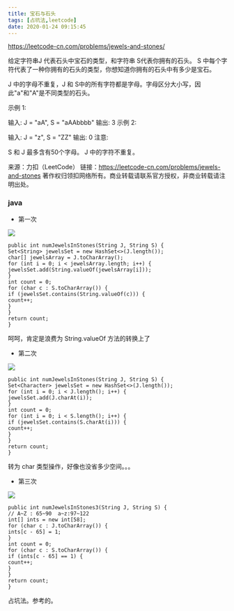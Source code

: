```yaml
---
title: 宝石与石头
tags: [占坑法,leetcode]
date: 2020-01-24 09:15:45
---
```


https://leetcode-cn.com/problems/jewels-and-stones/

给定字符串J 代表石头中宝石的类型，和字符串 S代表你拥有的石头。 S 中每个字符代表了一种你拥有的石头的类型，你想知道你拥有的石头中有多少是宝石。

J 中的字母不重复，J 和 S中的所有字符都是字母。字母区分大小写，因此"a"和"A"是不同类型的石头。

示例 1:

输入: J = "aA", S = "aAAbbbb"
输出: 3
示例 2:

输入: J = "z", S = "ZZ"
输出: 0
注意:

S 和 J 最多含有50个字母。
J 中的字符不重复。

来源：力扣（LeetCode）
链接：https://leetcode-cn.com/problems/jewels-and-stones
著作权归领扣网络所有。商业转载请联系官方授权，非商业转载请注明出处。

### java


- 第一次

![](https://beer-1256523277.cos.ap-shanghai.myqcloud.com/blog/20200124182356.png)


```
public int numJewelsInStones(String J, String S) {
Set<String> jewelsSet = new HashSet<>(J.length());
char[] jewelsArray = J.toCharArray();
for (int i = 0; i < jewelsArray.length; i++) {
jewelsSet.add(String.valueOf(jewelsArray[i]));
}
int count = 0;
for (char c : S.toCharArray()) {
if (jewelsSet.contains(String.valueOf(c))) {
count++;
}
}
return count;
}
```


呵呵，肯定是浪费为   String.valueOf 方法的转换上了


- 第二次

![](https://beer-1256523277.cos.ap-shanghai.myqcloud.com/blog/20200124182927.png)

```
public int numJewelsInStones(String J, String S) {
Set<Character> jewelsSet = new HashSet<>(J.length());
for (int i = 0; i < J.length(); i++) {
jewelsSet.add(J.charAt(i));
}
int count = 0;
for (int i = 0; i < S.length(); i++) {
if (jewelsSet.contains(S.charAt(i))) {
count++;
}
}
return count;
}
```

转为 char 类型操作，好像也没省多少空间。。。


- 第三次

![](https://beer-1256523277.cos.ap-shanghai.myqcloud.com/blog/20200124191914.png)


```
public int numJewelsInStones3(String J, String S) {
// A~Z : 65~90  a~z:97~122
int[] ints = new int[58];
for (char c : J.toCharArray()) {
ints[c - 65] = 1;
}
int count = 0;
for (char c : S.toCharArray()) {
if (ints[c - 65] == 1) {
count++;
}
}
return count;
}
```


占坑法。参考的。







